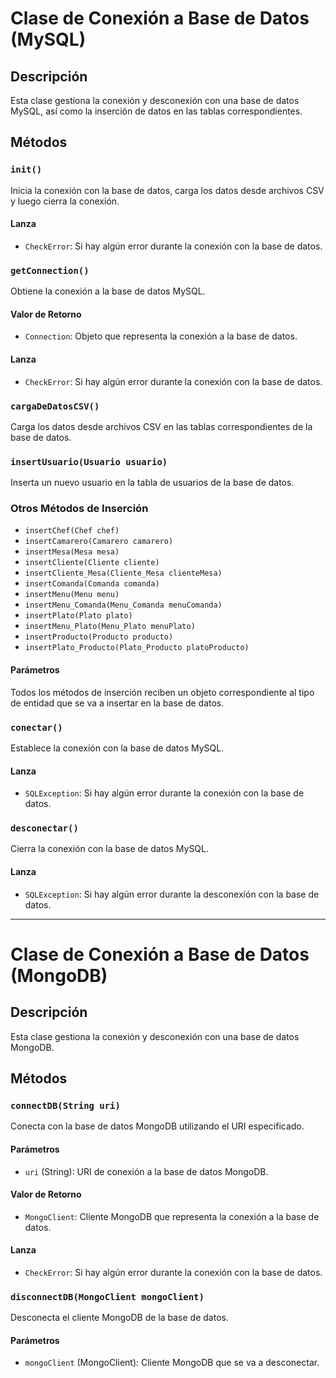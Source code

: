 # Clase de Conexión a Base de Datos (MySQL)

## Descripción
Esta clase gestiona la conexión y desconexión con una base de datos MySQL, así como la inserción de datos en las tablas correspondientes.

## Métodos

### `init()`
Inicia la conexión con la base de datos, carga los datos desde archivos CSV y luego cierra la conexión.

#### Lanza
- `CheckError`: Si hay algún error durante la conexión con la base de datos.

### `getConnection()`
Obtiene la conexión a la base de datos MySQL.

#### Valor de Retorno
- `Connection`: Objeto que representa la conexión a la base de datos.

#### Lanza
- `CheckError`: Si hay algún error durante la conexión con la base de datos.

### `cargaDeDatosCSV()`
Carga los datos desde archivos CSV en las tablas correspondientes de la base de datos.

### `insertUsuario(Usuario usuario)`
Inserta un nuevo usuario en la tabla de usuarios de la base de datos.

### Otros Métodos de Inserción
- `insertChef(Chef chef)`
- `insertCamarero(Camarero camarero)`
- `insertMesa(Mesa mesa)`
- `insertCliente(Cliente cliente)`
- `insertCliente_Mesa(Cliente_Mesa clienteMesa)`
- `insertComanda(Comanda comanda)`
- `insertMenu(Menu menu)`
- `insertMenu_Comanda(Menu_Comanda menuComanda)`
- `insertPlato(Plato plato)`
- `insertMenu_Plato(Menu_Plato menuPlato)`
- `insertProducto(Producto producto)`
- `insertPlato_Producto(Plato_Producto platoProducto)`

#### Parámetros
Todos los métodos de inserción reciben un objeto correspondiente al tipo de entidad que se va a insertar en la base de datos.

### `conectar()`
Establece la conexión con la base de datos MySQL.

#### Lanza
- `SQLException`: Si hay algún error durante la conexión con la base de datos.

### `desconectar()`
Cierra la conexión con la base de datos MySQL.

#### Lanza
- `SQLException`: Si hay algún error durante la desconexión con la base de datos.

---

# Clase de Conexión a Base de Datos (MongoDB)

## Descripción
Esta clase gestiona la conexión y desconexión con una base de datos MongoDB.

## Métodos

### `connectDB(String uri)`
Conecta con la base de datos MongoDB utilizando el URI especificado.

#### Parámetros
- `uri` (String): URI de conexión a la base de datos MongoDB.

#### Valor de Retorno
- `MongoClient`: Cliente MongoDB que representa la conexión a la base de datos.

#### Lanza
- `CheckError`: Si hay algún error durante la conexión con la base de datos.

### `disconnectDB(MongoClient mongoClient)`
Desconecta el cliente MongoDB de la base de datos.

#### Parámetros
- `mongoClient` (MongoClient): Cliente MongoDB que se va a desconectar.
